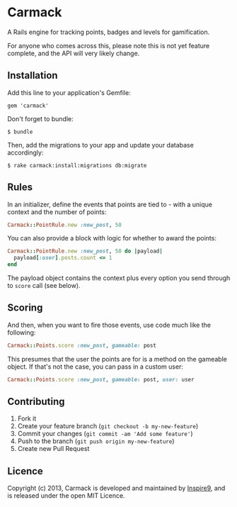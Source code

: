 # Carmack

A Rails engine for tracking points, badges and levels for gamification.

For anyone who comes across this, please note this is not yet feature complete, and the API will very likely change.

## Installation

Add this line to your application's Gemfile:

    gem 'carmack'

Don't forget to bundle:

    $ bundle

Then, add the migrations to your app and update your database accordingly:

    $ rake carmack:install:migrations db:migrate

## Rules

In an initializer, define the events that points are tied to - with a unique context and the number of points:

```ruby
Carmack::PointRule.new :new_post, 50
```

You can also provide a block with logic for whether to award the points:

```ruby
Carmack::PointRule.new :new_post, 50 do |payload|
  payload[:user].posts.count <= 1
end
```

The payload object contains the context plus every option you send through to `score` call (see below).

## Scoring

And then, when you want to fire those events, use code much like the following:

```ruby
Carmack::Points.score :new_post, gameable: post
```

This presumes that the user the points are for is a method on the gameable object. If that's not the case, you can pass in a custom user:

```ruby
Carmack::Points.score :new_post, gameable: post, user: user
```

## Contributing

1. Fork it
2. Create your feature branch (`git checkout -b my-new-feature`)
3. Commit your changes (`git commit -am 'Add some feature'`)
4. Push to the branch (`git push origin my-new-feature`)
5. Create new Pull Request

## Licence

Copyright (c) 2013, Carmack is developed and maintained by [Inspire9](http://inspire9.com), and is released under the open MIT Licence.
